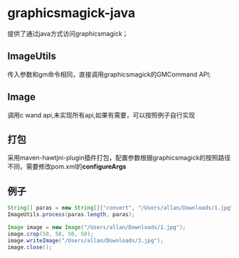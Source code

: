 # graphicsmagick-java
提供了通过java方式访问graphicsmagick；

## ImageUtils
 传入参数和gm命令相同，直接调用graphicsmagick的GMCommand API;
 
## Image
调用c wand api,未实现所有api,如果有需要，可以按照例子自行实现

## 打包
采用maven-hawtjni-plugin插件打包，配置参数根据graphicsmagick的按照路径不同，需要修改pom.xml的**configureArgs**

## 例子

```java
String[] paras = new String[]{"convert", "/Users/allan/Downloads/1.jpg", "-thumbnail", "300x300^", "-gravity", "center", "-extent", "300x300", "/Users/allan/Downloads/2.jpg"};
ImageUtils.process(paras.length, paras);

Image image = new Image("/Users/allan/Downloads/1.jpg");
image.crop(50, 50, 50, 50);
image.writeImage("/Users/allan/Downloads/3.jpg");
image.close();
```

